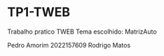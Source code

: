 # TP1-TWEB

Trabalho pratico TWEB
Tema escolhido: MatrizAuto

Pedro Amorim 2022157609
Rodrigo Matos
